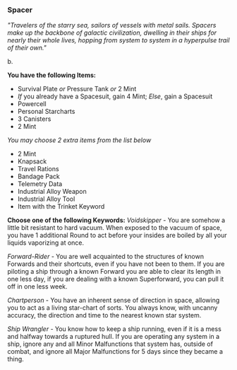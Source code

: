 ### Spacer
_"Travelers of the starry sea, sailors of vessels with metal sails. Spacers make up the backbone of galactic civilization, dwelling in their ships for nearly their whole lives, hopping from system to system in a hyperpulse trail of their own."_

b.

__You have the following Items:__
- Survival Plate *or* Pressure Tank *or* 2 Mint
- *If* you already have a Spacesuit, gain 4 Mint; *Else*, gain a Spacesuit
- Powercell
- Personal Starcharts
- 3 Canisters
- 2 Mint

_You may choose 2 extra items from the list below_
- 2 Mint
- Knapsack
- Travel Rations
- Bandage Pack
- Telemetry Data
- Industrial Alloy Weapon
- Industrial Alloy Tool
- Item with the Trinket Keyword


__Choose one of the following Keywords:__
*Voidskipper* - You are somehow a little bit resistant to hard vacuum. When exposed to the vacuum of space, you have 1 additional Round to act before your insides are boiled by all your liquids vaporizing at once.

*Forward-Rider* - You are well acquainted to the structures of known Forwards and their shortcuts, even if you have not been to them. If you are piloting a ship through a known Forward you are able to clear its length in one less day, if you are dealing with a known Superforward, you can pull it off in one less week.

*Chartperson* - You have an inherent sense of direction in space, allowing you to act as a living star-chart of sorts. You always know, with uncanny accuracy, the direction and time to the nearest known star system.

*Ship Wrangler* - You know how to keep a ship running, even if it is a mess and halfway towards a ruptured hull. If you are operating any system in a ship, ignore any and all Minor Malfunctions that system has, outside of combat, and ignore all Major Malfunctions for 5 days since they became a thing.